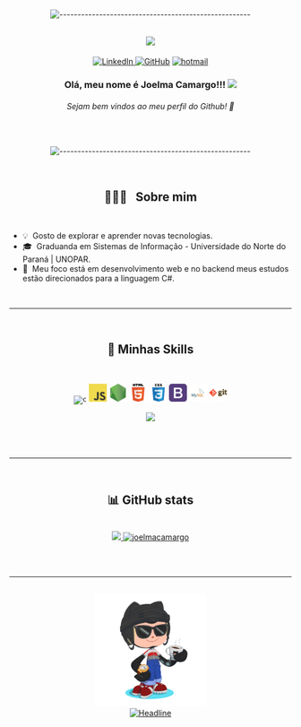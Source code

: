 <br>

<div align="center">  

![-----------------------------------------------------](
https://raw.githubusercontent.com/andreasbm/readme/master/assets/lines/aqua.png)

<div id="header">

<br>

<img src="https://media.giphy.com/media/M9gbBd9nbDrOTu1Mqx/giphy.gif" width="100"/>
</div>

<br>
<div id="badges">
<a href="https://www.linkedin.com/in/joelmavilela/">
  <img src="https://img.shields.io/badge/linkedin-%230A66C2.svg?style=plastic&logo=linkedin&logoColor=white" alt="LinkedIn"/>
</a>
<a href="https://github.com/joelmacamargo">
  <img src="https://img.shields.io/badge/github-%23181717.svg?style=plastic&logo=github&logoColor=white" alt="GitHub"/></a>
</a>
<a href="mailto:joelmavilela023@hotmail.com">
  <img img src="https://img.shields.io/badge/hotmail-blue.svg?style=plastic&logo=hotmail&logoColor=white" alt="hotmail"/>
</a>
</div>

<div id="header">

### Olá, meu nome é **Joelma Camargo**!!! <img src="https://media.giphy.com/media/hvRJCLFzcasrR4ia7z/giphy.gif" width="35"/>  
    
###### Sejam bem vindos ao meu perfil do Github! 💜 
  
<br>

![-----------------------------------------------------](
https://raw.githubusercontent.com/andreasbm/readme/master/assets/lines/aqua.png)

<br>
 
## 👨🏻‍💻 &nbsp; Sobre mim

<div align="left">  <br> 
  
- 💡 &nbsp;Gosto de explorar e aprender novas tecnologias.
- 🎓 &nbsp;Graduanda em Sistemas de Informação - Universidade do Norte do Paraná | UNOPAR.
- 🌱 &nbsp;Meu foco está em desenvolvimento web e no backend meus estudos estão direcionados para a linguagem C#.

  

</div> <br>

---

<br>

## 🚀 Minhas Skills
<br>

<code><img height="32" 
        src="https://cdn.iconscout.com/icon/free/png-512/c-programming-569564.png" alt="c"/></code>
<code><img height="32" src="https://raw.githubusercontent.com/github/explore/80688e429a7d4ef2fca1e82350fe8e3517d3494d/topics/javascript/javascript.png" alt="Javascript"/></code>
<code><img height="32" src="https://raw.githubusercontent.com/github/explore/80688e429a7d4ef2fca1e82350fe8e3517d3494d/topics/nodejs/nodejs.png" alt="Nodejs"/></code>
<code><img height="32" src="https://raw.githubusercontent.com/github/explore/80688e429a7d4ef2fca1e82350fe8e3517d3494d/topics/html/html.png" alt="HTML5"/></code>
<code><img height="32" src="https://raw.githubusercontent.com/github/explore/80688e429a7d4ef2fca1e82350fe8e3517d3494d/topics/css/css.png" alt="CSS"/></code>
<code><img height="32" src="https://raw.githubusercontent.com/github/explore/80688e429a7d4ef2fca1e82350fe8e3517d3494d/topics/bootstrap/bootstrap.png" alt="Bootstrap"/></code>
<code><img height="32" src="https://raw.githubusercontent.com/github/explore/80688e429a7d4ef2fca1e82350fe8e3517d3494d/topics/mysql/mysql.png" alt="MySQL"/></code>
<code><img height="32" src="https://raw.githubusercontent.com/github/explore/80688e429a7d4ef2fca1e82350fe8e3517d3494d/topics/git/git.png" 
alt="MySQL"/></code>

<img src="https://media.giphy.com/media/L8K62iTDkzGX6/giphy.gif" width="500"/>  

<br><br>

---

<br>

## :bar_chart: GitHub stats
<br>

<div align="center">
  <a href="https://github.com/joelmacamargo">
  <img height="180em" src="https://github-readme-stats.vercel.app/api?username=joelmacamargo&show_icons=true&count_private=true&theme=algolia"/>
  <img height="180em" src="https://github-readme-stats.vercel.app/api/top-langs/?username=joelmacamargo&layout=compact&langs_count=10&show_icons=true&locale=en&theme=algolia" alt="joelmacamargo"/>
    
<br> <br>

</div>

---

<br>

 <div align=center>
        <img src="https://raw.githubusercontent.com/AhmedFathyDev/AhmedFathyDev/main/GitHub.png" alt="GitHub Octocat Drinking a Cup of Coffee" height="200">
    </div>
    <div align=center>
        <img src="https://readme-typing-svg.herokuapp.com?color=%236FDA44&size=32&center=true&vCenter=true&width=600&height=50&lines=Até+mais!%F0%9F%91%8B;Obrigada+por+sua+visita!;Volte+sempre!;Bye!" alt="Headline" />
    </div>
</div>
